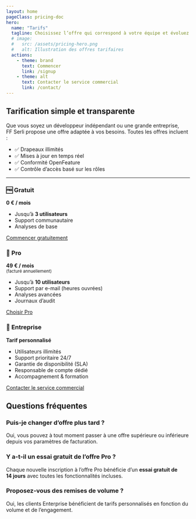 ```yaml
---
layout: home
pageClass: pricing-doc
hero:
  name: "Tarifs"
  tagline: Choisissez l’offre qui correspond à votre équipe et évoluez facilement.
  # image:
  #   src: /assets/pricing-hero.png
  #   alt: Illustration des offres tarifaires
  actions:
    - theme: brand
      text: Commencer
      link: /signup
    - theme: alt
      text: Contacter le service commercial
      link: /contact/
---
```


## Tarification simple et transparente

Que vous soyez un développeur indépendant ou une grande entreprise, FF Serli propose une offre adaptée à vos besoins. Toutes les offres incluent :

- ✅ Drapeaux illimités
- ✅ Mises à jour en temps réel
- ✅ Conformité OpenFeature
- ✅ Contrôle d’accès basé sur les rôles

---

<div class="plan-cards">

  <div class="plan-card">
    <h3>🆓 Gratuit</h3>
    <p class="price"><strong>0 € <span>/ mois</span></strong></p>
    <ul>
      <li>Jusqu’à <strong>3 utilisateurs</strong></li>
      <li>Support communautaire</li>
      <li>Analyses de base</li>
    </ul>
    <div class="cta-row">
      <a class="vp-button" href="/signup?plan=free">Commencer gratuitement</a>
    </div>
  </div>

  <div class="plan-card">
    <h3>🚀 Pro</h3>
    <p class="price"><strong>49 € <span>/ mois</span></strong><br><small>(facturé annuellement)</small></p>
    <ul>
      <li>Jusqu’à <strong>10 utilisateurs</strong></li>
      <li>Support par e-mail (heures ouvrées)</li>
      <li>Analyses avancées</li>
      <li>Journaux d’audit</li>
    </ul>
    <div class="cta-row">
      <a class="vp-button vp-button--brand" href="/signup?plan=pro">Choisir Pro</a>
    </div>
  </div>

  <div class="plan-card">
    <h3>🏢 Entreprise</h3>
    <p class="price"><strong>Tarif personnalisé</strong></p>
    <ul>
      <li>Utilisateurs illimités</li>
      <li>Support prioritaire 24/7</li>
      <li>Garantie de disponibilité (SLA)</li>
      <li>Responsable de compte dédié</li>
      <li>Accompagnement & formation</li>
    </ul>
    <div class="cta-row">
      <a class="vp-button vp-button--alt" href="/contact">Contacter le service commercial</a>
    </div>
  </div>

</div>


## Questions fréquentes

### Puis-je changer d’offre plus tard ?
Oui, vous pouvez à tout moment passer à une offre supérieure ou inférieure depuis vos paramètres de facturation.

### Y a-t-il un essai gratuit de l’offre Pro ?
Chaque nouvelle inscription à l’offre Pro bénéficie d’un **essai gratuit de 14 jours** avec toutes les fonctionnalités incluses.

### Proposez-vous des remises de volume ?
Oui, les clients Enterprise bénéficient de tarifs personnalisés en fonction du volume et de l’engagement.
